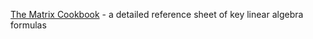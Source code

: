 [The Matrix Cookbook](The%20Matrix%20Cookbook.pdf) - a detailed reference sheet of key linear algebra formulas
